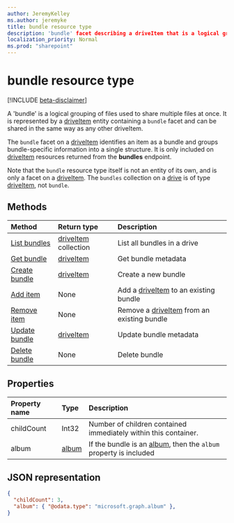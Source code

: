 ```yaml
---
author: JeremyKelley
ms.author: jeremyke
title: bundle resource type
description: 'bundle' facet describing a driveItem that is a logical grouping of other driveItems
localization_priority: Normal
ms.prod: "sharepoint"
---
```

# bundle resource type

[!INCLUDE [beta-disclaimer](../../includes/beta-disclaimer.md)]

A 'bundle' is a logical grouping of files used to share multiple files at once. It is represented by a [driveItem][] entity containing a `bundle` facet and can be shared in the same way as any other driveItem.

The `bundle` facet on a [driveItem][] identifies an item as a bundle and groups bundle-specific information into a single structure. It is only included on [driveItem][] resources returned from the **bundles** endpoint.

Note that the `bundle` resource type itself is not an entity of its own, and is only a facet on a [driveItem][]. The `bundles` collection on a [drive][] is of type [driveItem][], not `bundle`.

## Methods

|                        Method             |         Return type      | Description        |
| :---------------------------------------- | :----------------------- | :------------------|
| [List bundles][bundle-list]               | [driveItem][] collection | List all bundles in a drive |
| [Get bundle][bundle-get]                  | [driveItem][]            | Get bundle metadata |
| [Create bundle][bundle-create]            | [driveItem][]            | Create a new bundle |
| [Add item][bundle-add-item]               | None                     | Add a [driveItem][] to an existing bundle |
| [Remove item][bundle-remove-item]         | None                     | Remove a [driveItem][] from an existing bundle |
| [Update bundle][bundle-update]            | [driveItem][]            | Update bundle metadata |
| [Delete bundle][bundle-delete]            | None                     | Delete bundle |


## Properties

| Property name | Type      | Description
|:--------------|:----------|:------------------------------------------------
| childCount    | Int32     | Number of children contained immediately within this container.
| album         | [album][] | If the bundle is an [album][], then the `album` property is included

## JSON representation

<!-- { "blockType": "resource", "@odata.type": "microsoft.graph.bundle" } -->
```json
{
  "childCount": 3,
  "album": { "@odata.type": "microsoft.graph.album" },
}
```

[album]: album.md
[drive]: drive.md
[driveItem]: driveItem.md

[bundle-list]: ../api/bundle-list.md
[bundle-get]: ../api/bundle-get.md
[bundle-create]: ../api/drive-post-bundles.md
[bundle-add-item]: ../api/bundle-addItem.md
[bundle-remove-item]: ../api/bundle-removeItem.md
[bundle-update]: ../api/bundle-update.md
[bundle-delete]: ../api/bundle-delete.md
